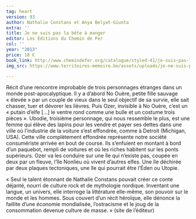 ```yaml
---
tag: heart
version: 93
author: Nathalie Constans et Anya Belyat-Giunta
extra: ''
title: Je ne suis pas la bête à manger
editor: Les Éditions du Chemin de Fer
col: ''
year: "2013"
price: 18 €
book_link: http://www.chemindefer.org/catalogue/styled-41/je-suis-pas-la-bete-a-manger.html
img_src: https://www.territoires-memoire.be/assets/uploads/je-ne-suis-pas-bete.jpg

---
```

Récit d’une rencontre improbable de trois personnages étranges dans un monde post-apocalyptique. Il y a d’abord No Ouère, petite fille sauvage « élevée » par un couple de vieux dans le seul objectif de sa survie, elle sait chasser, tuer et dévorer les lièvres. Puis Ozer, invisible à No Ouère, c’est un « putain d’elfe \[...\] le ventre rond comme une bulle et un costume trois pièces ». Ubodie, troisième personnage, qui nous ressemble le plus, est une femme qui élève des lapins pour les vendre et payer ses dettes dans une ville où l’industrie de la voiture s’est effondrée, comme à Detroit (Michigan, USA). Cette ville complètement effondrée représente notre société consumériste arrivée en bout de course. Ils s’enfuient en montant à bord d’un paquebot, rempli de voitures et où les riches habitent sur les ponts supérieurs. Ozer va les conduire sur une île qui n’existe pas, coupée en deux par un fleuve, l’île Nonlieu où vivent d’autres elfes. Une île déchirée par deux plaques tectoniques, une île qui pourrait être l’Éden ou Utopie. 

« Seul le talent étonnant de Nathalie Constans pouvait créer ce conte déjanté, nourri de culture rock et de mythologie nordique. Inventant une langue, un univers, elle interroge la littérature elle-même, son pouvoir sur le monde et les hommes. Sous couvert d’un récit héroïque, elle dénonce la faillite d’une économie mondialisée, l’ostracisme et le joug de la consommation devenue culture de masse. » (site de l’éditeur)